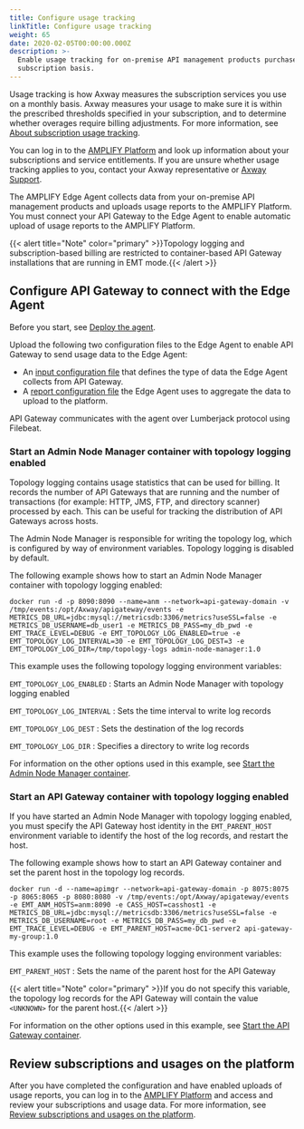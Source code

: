 ```yaml
---
title: Configure usage tracking
linkTitle: Configure usage tracking
weight: 65
date: 2020-02-05T00:00:00.000Z
description: >-
  Enable usage tracking for on-premise API management products purchased on a
  subscription basis.
---
```

Usage tracking is how Axway measures the subscription services you use on a monthly basis. Axway measures your usage to make sure it is within the prescribed thresholds specified in your subscription, and to determine whether overages require billing adjustments. For more information, see [About subscription usage tracking](https://docs.axway.com/bundle/subusage_en/page/about_subscription_usage_tracking.html).

You can log in to the [AMPLIFY Platform](https://platform.axway.com/) and look up information about your subscriptions and service entitlements. If you are unsure whether usage tracking applies to you, contact your Axway representative or [Axway Support](https://support.axway.com/).

The AMPLIFY Edge Agent collects data from your on-premise API management products and uploads usage reports to the AMPLIFY Platform. You must connect your API Gateway to the Edge Agent to enable automatic upload of usage reports to the AMPLIFY Platform.

{{< alert title="Note" color="primary" >}}Topology logging and subscription-based billing are restricted to container-based API Gateway installations that are running in EMT mode.{{< /alert >}}

## Configure API Gateway to connect with the Edge Agent

Before you start, see [Deploy the agent](https://docs.axway.com/bundle/subusage_en/page/deploy_the_agent.html).

Upload the following two configuration files to the Edge Agent to enable API Gateway to send usage data to the Edge Agent:

* An [input configuration file](https://support.axway.com/en/documents/download/id/1443964) that defines the type of data the Edge Agent collects from API Gateway.
* A [report configuration file](https://support.axway.com/en/documents/download/id/1443965) the Edge Agent uses to aggregate the data to upload to the platform.

API Gateway communicates with the agent over Lumberjack protocol using Filebeat.

### Start an Admin Node Manager container with topology logging enabled

Topology logging contains usage statistics that can be used for billing. It records the number of API Gateways that are running and the number of transactions (for example: HTTP, JMS, FTP, and directory scanner) processed by each. This can be useful for tracking the distribution of API Gateways across hosts.

The Admin Node Manager is responsible for writing the topology log, which is configured by way of environment variables. Topology logging is disabled by default.

The following example shows how to start an Admin Node Manager container with topology logging enabled:

```
docker run -d -p 8090:8090 --name=anm --network=api-gateway-domain -v /tmp/events:/opt/Axway/apigateway/events -e METRICS_DB_URL=jdbc:mysql://metricsdb:3306/metrics?useSSL=false -e METRICS_DB_USERNAME=db_user1 -e METRICS_DB_PASS=my_db_pwd -e EMT_TRACE_LEVEL=DEBUG -e EMT_TOPOLOGY_LOG_ENABLED=true -e EMT_TOPOLOGY_LOG_INTERVAL=30 -e EMT_TOPOLOGY_LOG_DEST=3 -e EMT_TOPOLOGY_LOG_DIR=/tmp/topology-logs admin-node-manager:1.0
```

This example uses the following topology logging environment variables:

`EMT_TOPOLOGY_LOG_ENABLED`
: Starts an Admin Node Manager with topology logging enabled

`EMT_TOPOLOGY_LOG_INTERVAL`
: Sets the time interval to write log records

`EMT_TOPOLOGY_LOG_DEST`
: Sets the destination of the log records

`EMT_TOPOLOGY_LOG_DIR`
: Specifies a directory to write log records

For information on the other options used in this example, see [Start the Admin Node Manager container](/docs/apim_installation/apigw_containers/docker_script_anmimage/#start-the-admin-node-manager-docker-container).

### Start an API Gateway container with topology logging enabled

If you have started an Admin Node Manager with topology logging enabled, you must specify the API Gateway host identity in the `EMT_PARENT_HOST` environment variable to identify the host of the log records, and restart the host.

The following example shows how to start an API Gateway container and set the parent host in the topology log records.

```
docker run -d --name=apimgr --network=api-gateway-domain -p 8075:8075 -p 8065:8065 -p 8080:8080 -v /tmp/events:/opt/Axway/apigateway/events -e EMT_ANM_HOSTS=anm:8090 -e CASS_HOST=casshost1 -e METRICS_DB_URL=jdbc:mysql://metricsdb:3306/metrics?useSSL=false -e METRICS_DB_USERNAME=root -e METRICS_DB_PASS=my_db_pwd -e EMT_TRACE_LEVEL=DEBUG -e EMT_PARENT_HOST=acme-DC1-server2 api-gateway-my-group:1.0
```

This example uses the following topology logging environment variables:

`EMT_PARENT_HOST`
: Sets the name of the parent host for the API Gateway

{{< alert title="Note" color="primary" >}}If you do not specify this variable, the topology log records for the API Gateway will contain the value `<UNKNOWN>` for the parent host.{{< /alert >}}

For information on the other options used in this example, see [Start the API Gateway container](/docs/apim_installation/apigw_containers/docker_script_gwimage/#start-the-api-gateway-docker-container).

## Review subscriptions and usages on the platform

After you have completed the configuration and have enabled uploads of usage reports, you can log in to the [AMPLIFY Platform](https://platform.axway.com/) and access and review your subscriptions and usage data. For more information, see [Review subscriptions and usages on the platform](https://docs.axway.com/bundle/subusage_en/page/review_subscriptions_and_usages_on_the_platform.html).
